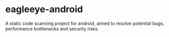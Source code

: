 # eagleeye-android
A static code scanning project for android, aimed to resolve potential bugs, performance bottlenecks and security risks.
